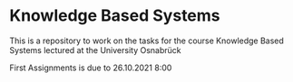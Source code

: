 # Knowledge Based Systems
This is a repository to work on the tasks for the course Knowledge Based Systems lectured at the University Osnabrück

First Assignments is due to 26.10.2021 8:00
